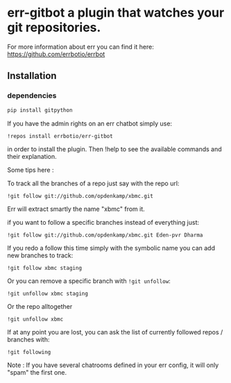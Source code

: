 # err-gitbot a plugin that watches your git repositories.

For more information about err you can find it here: https://github.com/errbotio/errbot

## Installation

### dependencies

```bash
pip install gitpython
```

If you have the admin rights on an err chatbot simply use:

```
!repos install errbotio/err-gitbot
```

in order to install the plugin.
Then !help to see the available commands and their explanation.

Some tips here :

To track all the branches of a repo just say with the repo url:

```
!git follow git://github.com/opdenkamp/xbmc.git
```

Err will extract smartly the name "xbmc" from it.

if you want to follow a specific branches instead of everything just:

```
!git follow git://github.com/opdenkamp/xbmc.git Eden-pvr Dharma
```

If you redo a follow this time simply with the symbolic name you can add new branches to track:

```
!git follow xbmc staging
```

Or you can remove a specific branch with `!git unfollow`:

```
!git unfollow xbmc staging
```

Or the repo alltogether

```
!git unfollow xbmc 
```

If at any point you are lost, you can ask the list of currently followed repos / branches with:
```
!git following
```
Note : If you have several chatrooms defined in your err config, it will only "spam" the first one.

